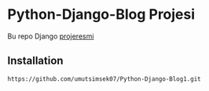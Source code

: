 # Python-Django-Blog Projesi
Bu repo Django 
[projeresmi](https://github.com/umutsimsek07/Python-Django-Blog1/blob/main/media/proje.jpg)

## Installation
```
https://github.com/umutsimsek07/Python-Django-Blog1.git
```

